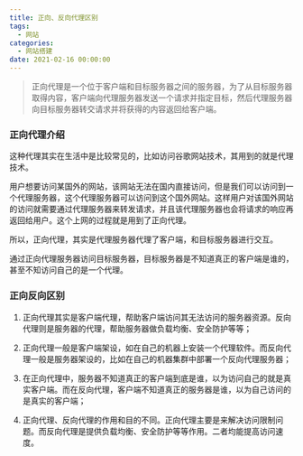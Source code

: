 ```yaml
---
title: 正向、反向代理区别
tags:
  - 网站
categories:
  - 网站搭建
date: 2021-02-16 00:00:00
---
```


> 正向代理是一个位于客户端和目标服务器之间的服务器，为了从目标服务器取得内容，客户端向代理服务器发送一个请求并指定目标，然后代理服务器向目标服务器转交请求并将获得的内容返回给客户端。

<!-- more -->

### 正向代理介绍

这种代理其实在生活中是比较常见的，比如访问谷歌网站技术，其用到的就是代理技术。

用户想要访问某国外的网站，该网站无法在国内直接访问，但是我们可以访问到一个代理服务器，这个代理服务器可以访问到这个国外网站。这样用户对该国外网站的访问就需要通过代理服务器来转发请求，并且该代理服务器也会将请求的响应再返回给用户。这个上网的过程就是用到了正向代理。

所以，正向代理，其实是代理服务器代理了客户端，和目标服务器进行交互。

通过正向代理服务器访问目标服务器，目标服务器是不知道真正的客户端是谁的，甚至不知访问自己的是一个代理。

### 正向反向区别

1. 正向代理其实是客户端代理，帮助客户端访问其无法访问的服务器资源。反向代理则是服务器的代理，帮助服务器做负载均衡、安全防护等等；

2. 正向代理一般是客户端架设，如在自己的机器上安装一个代理软件。而反向代理一般是服务器架设的，比如在自己的机器集群中部署一个反向代理服务器；

3. 在正向代理中，服务器不知道真正的客户端到底是谁，以为访问自己的就是真实客户端。而在反向代理，客户端不知道真正的服务器是谁，以为自己访问的是真实的客户端；

4. 正向代理、反向代理的作用和目的不同。正向代理主要是来解决访问限制问题。而反向代理是提供负载均衡、安全防护等等作用。二者均能提高访问速度。